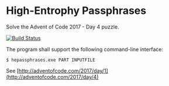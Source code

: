 # High-Entrophy Passphrases
Solve the Advent of Code 2017 - Day 4 puzzle.

[![Build Status](https://travis-ci.org/kwaxi/HighEntropyPassphrases.svg?branch=master)](https://travis-ci.org/kwaxi/HighEntropyPassphrases)

The program shall support the following command-line interface:

```shell
$ hepassphrases.exe PART INPUTFILE
```

See [http://adventofcode.com/2017/day/1](http://adventofcode.com/2017/day/4)
